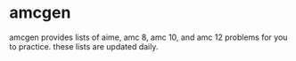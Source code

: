 # amcgen
amcgen provides lists of aime, amc 8, amc 10, and amc 12 problems for you to practice. these lists are updated daily.
